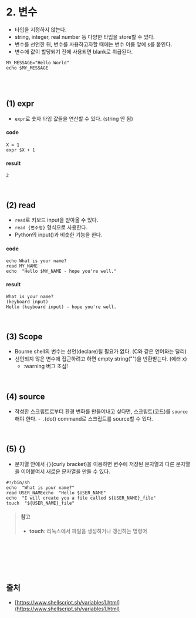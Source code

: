 # 2. 변수

- 타입을 지정하지 않는다.
- string, integer, real number 등 다양한 타입을 store할 수 있다.
- 변수를 선언한 뒤, 변수를 사용하고자할 때에는 변수 이름 앞에 `$`를 붙인다.
- 변수에 값이 할당되기 전에 사용되면 blank로 취급된다.

``` shell
MY_MESSAGE="Hello World"
echo $MY_MESSAGE
```

<br><br>



## (1) expr

- `expr`로 숫자 타입 값들을 연산할 수 있다. (string 안 됨)

#### code
``` shell
X = 1
expr $X + 1
```
#### result
``` terminal
2
```

<br>


## (2) read

- `read`로 키보드 input을 받아올 수 있다.
- `read {변수명}` 형식으로 사용한다.
- Python의 input()과 비슷한 기능을 한다.

#### code
``` shell
echo What is your name?
read MY_NAME
echo  "Hello $MY_NAME - hope you're well."
```
#### result
``` terminal
What is your name?
(keyboard input)
Hello (keyboard input) - hope you're well.
```

<br>


## (3) Scope
- Bourne shell의 변수는 선언(declare)될 필요가 없다. (C와 같은 언어와는 달리)
- 선언되지 않은 변수에 접근하려고 하면 empty string("")을 반환받는다. (에러 x)
	- :warning 버그 조심!

<br>


## (4) source
- 작성한 스크립트로부터 환경 변화를 만들어내고 싶다면, 스크립트(코드)를 `source`해야 한다.
		- `.`(dot) command로 스크립트를 source할 수 있다.

<br>


## (5) {}

- 문자열 안에서 `{}`(curly bracket)을 이용하면 변수에 저장된 문자열과 다른 문자열을 이어붙여서 새로운 문자열을 만들 수 있다.

``` shell
#!/bin/sh  
echo  "What is your name?"  
read USER_NAMEecho  "Hello $USER_NAME"  
echo  "I will create you a file called ${USER_NAME}_file"  
touch  "${USER_NAME}_file"
```

> #### 참고
> - **touch**: 리눅스에서 파일을 생성하거나 갱신하는 명령어





<br><br><br><br><br>



## 출처
- [https://www.shellscript.sh/variables1.html](https://www.shellscript.sh/variables1.html)
